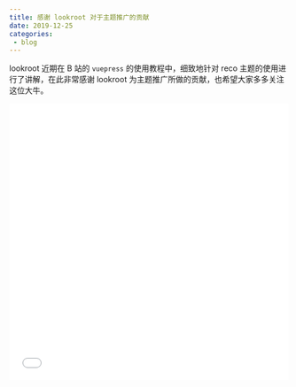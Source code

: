 ```yaml
---
title: 感谢 lookroot 对于主题推广的贡献
date: 2019-12-25
categories:
 - blog
---
```


lookroot 近期在 B 站的 `vuepress` 的使用教程中，细致地针对 reco 主题的使用进行了讲解，在此非常感谢 lookroot 为主题推广所做的贡献，也希望大家多多关注这位大牛。

<iframe src="//player.bilibili.com/player.html?aid=583145008&cid=191619036&page=1&danmaku=0" allowfullscreen="allowfullscreen" width="100%" height="500" scrolling="no" frameborder="0" sandbox="allow-top-navigation allow-same-origin allow-forms allow-scripts"></iframe>